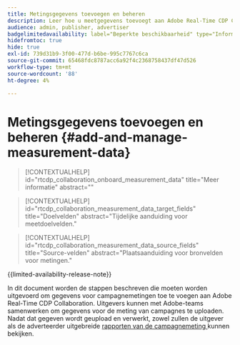```yaml
---
title: Metingsgegevens toevoegen en beheren
description: Leer hoe u meetgegevens toevoegt aan Adobe Real-Time CDP Collaboration.
audience: admin, publisher, advertiser
badgelimitedavailability: label="Beperkte beschikbaarheid" type="Informative" url="https://helpx.adobe.com/legal/product-descriptions/real-time-customer-data-platform-collaboration.html newtab=true"
hidefromtoc: true
hide: true
exl-id: 739d31b9-3f00-477d-b6be-995c7767c6ca
source-git-commit: 65468fdc8787acc6a92f4c2368758437df47d526
workflow-type: tm+mt
source-wordcount: '88'
ht-degree: 4%

---
```


# Metingsgegevens toevoegen en beheren {#add-and-manage-measurement-data}

>[!CONTEXTUALHELP]
>id="rtcdp_collaboration_onboard_measurement_data"
>title="Meer informatie"
>abstract=""

>[!CONTEXTUALHELP]
>id="rtcdp_collaboration_measurement_data_target_fields"
>title="Doelvelden"
>abstract="Tijdelijke aanduiding voor meetdoelvelden."

>[!CONTEXTUALHELP]
>id="rtcdp_collaboration_measurement_data_source_fields"
>title="Source-velden"
>abstract="Plaatsaanduiding voor bronvelden voor metingen."

{{limited-availability-release-note}}

In dit document worden de stappen beschreven die moeten worden uitgevoerd om gegevens voor campagnemetingen toe te voegen aan Adobe Real-Time CDP Collaboration. Uitgevers kunnen met Adobe-teams samenwerken om gegevens voor de meting van campagnes te uploaden. Nadat dat gegeven wordt geupload en verwerkt, zowel zullen de uitgever als de adverteerder uitgebreide [ rapporten van de campagnemeting ](/help/guide/collaborate/measure.md) kunnen bekijken.
